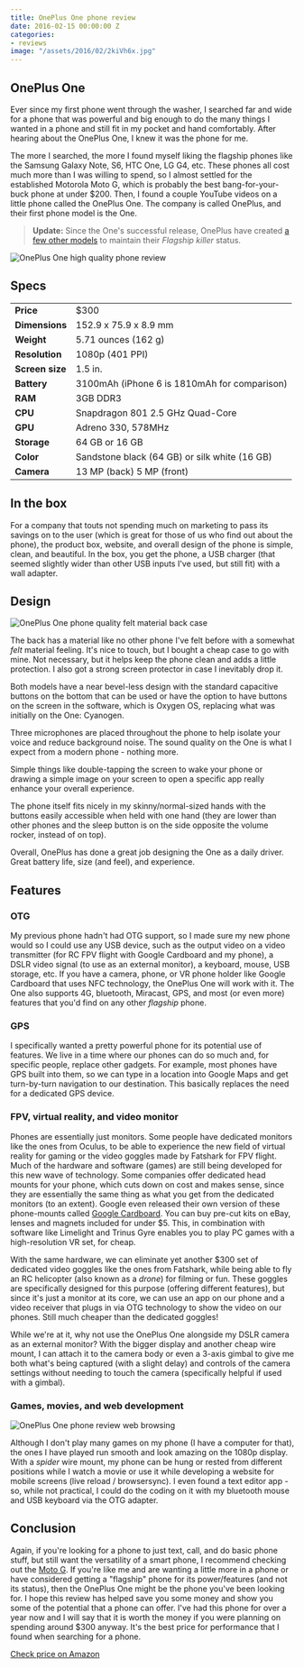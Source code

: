 ```yaml
---
title: OnePlus One phone review
date: 2016-02-15 00:00:00 Z
categories:
- reviews
image: "/assets/2016/02/2kiVh6x.jpg"
---
```


## OnePlus One

Ever since my first phone went through the washer, I searched far and wide for a phone that was powerful and big enough to do the many things I wanted in a phone and still fit in my pocket and hand comfortably. After hearing about the OnePlus One, I knew it was the phone for me.

The more I searched, the more I found myself liking the flagship phones like the Samsung Galaxy Note, S6, HTC One, LG G4, etc. These phones all cost much more than I was willing to spend, so I almost settled for the established Motorola Moto G, which is probably the best bang-for-your-buck phone at under $200. Then, I found a couple YouTube videos on a little phone called the OnePlus One. The company is called OnePlus, and their first phone model is the One.

> **Update:** Since the One's successful release, OnePlus have created <a href="http://amzn.to/2ox5eqX">a few other models</a> to maintain their _Flagship killer_ status.

![OnePlus One high quality phone review](https://i.imgur.com/2kiVh6x.jpg)

## Specs

<table class="striped">
  <tr>
    <td>
      <b>Price</b>
    </td>
    <td>
      $300
    </td>
  </tr>
  <tr>
    <td>
      <b>Dimensions</b>
    </td>
    <td>
      152.9 x 75.9 x 8.9 mm
    </td>
  </tr>
  <tr>
    <td>
      <b>Weight</b>
    </td>
    <td>
      5.71 ounces (162 g)
    </td>
  </tr>
  <tr>
    <td>
      <b>Resolution</b>
    </td>
    <td>
      1080p (401 PPI)
    </td>
  </tr>
  <tr>
    <td>
      <b>Screen size</b>
    </td>
    <td>
      1.5 in.
    </td>
  </tr>
  <tr>
    <td>
      <b>Battery</b>
    </td>
    <td>
      3100mAh (iPhone 6 is 1810mAh for comparison)
    </td>
  </tr>
  <tr>
    <td>
      <b>RAM</b>
    </td>
    <td>
      3GB DDR3
    </td>
  </tr>
  <tr>
    <td>
      <b>CPU</b>
    </td>
    <td>
      Snapdragon 801 2.5 GHz Quad-Core
    </td>
  </tr>
  <tr>
    <td>
      <b>GPU</b>
    </td>
    <td>
      Adreno 330, 578MHz
    </td>
  </tr>
  <tr>
    <td>
      <b>Storage</b>
    </td>
    <td>
      64 GB or 16 GB
    </td>
  </tr>
  <tr>
    <td>
      <b>Color</b>
    </td>
    <td>
      Sandstone black (64 GB) or silk white (16 GB)
    </td>
  </tr>
  <tr>
    <td>
      <b>Camera</b>
    </td>
    <td>
      13 MP (back) 5 MP (front)
    </td>
  </tr>
</table>

## In the box

For a company that touts not spending much on marketing to pass its savings on to the user (which is great for those of us who find out about the phone), the product box, website, and overall design of the phone is simple, clean, and beautiful. In the box, you get the phone, a USB charger (that seemed slightly wider than other USB inputs I've used, but still fit) with a wall adapter.

## Design

<div class="pull-left inline s12 m4">
  <img src="https://i.imgur.com/gs0OgBo.png" alt="OnePlus One phone quality felt material back case" />
</div>

The back has a material like no other phone I've felt before with a somewhat _felt_ material feeling. It's nice to touch, but I bought a cheap case to go with mine. Not necessary, but it helps keep the phone clean and adds a little protection. I also got a strong screen protector in case I inevitably drop it.

Both models have a near bevel-less design with the standard capacitive buttons on the bottom that can be used or have the option to have buttons on the screen in the software, which is Oxygen OS, replacing what was initially on the One: Cyanogen.

Three microphones are placed throughout the phone to help isolate your voice and reduce background noise. The sound quality on the One is what I expect from a modern phone - nothing more.

Simple things like double-tapping the screen to wake your phone or drawing a simple image on your screen to open a specific app really enhance your overall experience.

The phone itself fits nicely in my skinny/normal-sized hands with the buttons easily accessible when held with one hand (they are lower than other phones and the sleep button is on the side opposite the volume rocker, instead of on top).

Overall, OnePlus has done a great job designing the One as a daily driver. Great battery life, size (and feel), and experience.

## Features

### OTG

My previous phone hadn't had OTG support, so I made sure my new phone would so I could use any USB device, such as the output video on a video transmitter (for RC FPV flight with Google Cardboard and my phone), a DSLR video signal (to use as an external monitor), a keyboard, mouse, USB storage, etc. If you have a camera, phone, or VR phone holder like Google Cardboard that uses NFC technology, the OnePlus One will work with it. The One also supports 4G, bluetooth, Miracast, GPS, and most (or even more) features that you'd find on any other _flagship_ phone.

### GPS

I specifically wanted a pretty powerful phone for its potential use of features. We live in a time where our phones can do so much and, for specific people, replace other gadgets. For example, most phones have GPS built into them, so we can type in a location into Google Maps and get turn-by-turn navigation to our destination. This basically replaces the need for a dedicated GPS device.

### FPV, virtual reality, and video monitor

Phones are essentially just monitors. Some people have dedicated monitors like the ones from Oculus, to be able to experience the new field of virtual reality for gaming or the video goggles made by Fatshark for FPV flight. Much of the hardware and software (games) are still being developed for this new wave of technology. Some companies offer dedicated head mounts for your phone, which cuts down on cost and makes sense, since they are essentially the same thing as what you get from the dedicated monitors (to an extent). Google even released their own version of these phone-mounts called <a href="https://vr.google.com/cardboard/">Google Cardboard</a>. You can buy pre-cut kits on eBay, lenses and magnets included for under $5. This, in combination with software like Limelight and Trinus Gyre enables you to play PC games with a high-resolution VR set, for cheap.

With the same hardware, we can eliminate yet another $300 set of dedicated video goggles like the ones from Fatshark, while being able to fly an RC helicopter (also known as a _drone_) for filming or fun. These goggles are specifically designed for this purpose (offering different features), but since it's just a monitor at its core, we can use an app on our phone and a video receiver that plugs in via OTG technology to show the video on our phones. Still much cheaper than the dedicated goggles!

While we're at it, why not use the OnePlus One alongside my DSLR camera as an external monitor? With the bigger display and another cheap wire mount, I can attach it to the camera body or even a 3-axis gimbal to give me both what's being captured (with a slight delay) and controls of the camera settings without needing to touch the camera (specifically helpful if used with a gimbal).

### Games, movies, and web development

<div class="pull-right inline s12 m4">
  <img src="https://i.imgur.com/4q39wgN.png" alt="OnePlus One phone review web browsing" />
</div>

Although I don't play many games on my phone (I have a computer for that), the ones I have played run smooth and look amazing on the 1080p display. With a <i>spider</i> wire mount, my phone can be hung or rested from different positions while I watch a movie or use it while developing a website for mobile screens (live reload / browsersync). I even found a text editor app - so, while not practical, I could do the coding on it with my bluetooth mouse and USB keyboard via the OTG adapter.

## Conclusion

Again, if you're looking for a phone to just text, call, and do basic phone stuff, but still want the versatility of a smart phone, I recommend checking out the [Moto G](http://amzn.to/20PHLvy). If you're like me and are wanting a little more in a phone or have considered getting a "flagship" phone for its power/features (and not its status), then the OnePlus One might be the phone you've been looking for. I hope this review has helped save you some money and show you some of the potential that a phone can offer. I've had this phone for over a year now and I will say that it is worth the money if you were planning on spending around $300 anyway. It's the best price for performance that I found when searching for a phone.

<div class='cta' style='background: url("https://i.imgur.com/nQS2cbI.jpg") center center; height: 475px'>
  <a href='//amzn.to/1T78fY9' class='waves-effect waves-light btn-large white red-text'>Check price on Amazon</a>
</div>